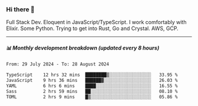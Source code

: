 ### Hi there 👋

Full Stack Dev. Eloquent in JavaScript/TypeScript. I work comfortably with Elixir. Some Python. Trying to get into Rust, Go and Crystal. AWS, GCP.

***

##### 📊 Monthly development breakdown (updated every 8 hours)

<!--START_SECTION:waka-->

```txt
From: 29 July 2024 - To: 28 August 2024

TypeScript    12 hrs 32 mins  ████████▒░░░░░░░░░░░░░░░░   33.95 %
JavaScript    9 hrs 36 mins   ██████▓░░░░░░░░░░░░░░░░░░   26.03 %
YAML          6 hrs 6 mins    ████░░░░░░░░░░░░░░░░░░░░░   16.55 %
Sass          2 hrs 59 mins   ██░░░░░░░░░░░░░░░░░░░░░░░   08.10 %
TOML          2 hrs 9 mins    █▒░░░░░░░░░░░░░░░░░░░░░░░   05.86 %
```

<!--END_SECTION:waka-->
